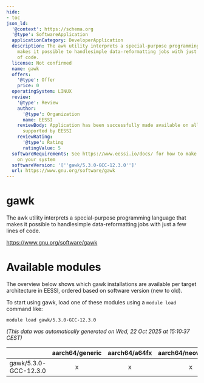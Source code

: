 ```yaml
---
hide:
- toc
json_ld:
  '@context': https://schema.org
  '@type': SoftwareApplication
  applicationCategory: DeveloperApplication
  description: The awk utility interprets a special-purpose programming language that
    makes it possible to handlesimple data-reformatting jobs with just a few lines
    of code.
  license: Not confirmed
  name: gawk
  offers:
    '@type': Offer
    price: 0
  operatingSystem: LINUX
  review:
    '@type': Review
    author:
      '@type': Organization
      name: EESSI
    reviewBody: Application has been successfully made available on all architectures
      supported by EESSI
    reviewRating:
      '@type': Rating
      ratingValue: 5
  softwareRequirements: See https://www.eessi.io/docs/ for how to make EESSI available
    on your system
  softwareVersion: '[''gawk/5.3.0-GCC-12.3.0'']'
  url: https://www.gnu.org/software/gawk
---
```


gawk
====


The awk utility interprets a special-purpose programming language that makes it possible to handlesimple data-reformatting jobs with just a few lines of code.

https://www.gnu.org/software/gawk
# Available modules


The overview below shows which gawk installations are available per target architecture in EESSI, ordered based on software version (new to old).

To start using gawk, load one of these modules using a `module load` command like:

```shell
module load gawk/5.3.0-GCC-12.3.0
```

*(This data was automatically generated on Wed, 22 Oct 2025 at 15:10:37 CEST)*

| |aarch64/generic|aarch64/a64fx|aarch64/neoverse_n1|aarch64/neoverse_v1|aarch64/nvidia/grace|x86_64/generic|x86_64/amd/zen2|x86_64/amd/zen3|x86_64/amd/zen4|x86_64/intel/cascadelake|x86_64/intel/haswell|x86_64/intel/icelake|x86_64/intel/sapphirerapids|x86_64/intel/skylake_avx512|
| :---: | :---: | :---: | :---: | :---: | :---: | :---: | :---: | :---: | :---: | :---: | :---: | :---: | :---: | :---: |
|gawk/5.3.0-GCC-12.3.0|x|x|x|x|x|x|x|x|x|x|x|x|x|x|
